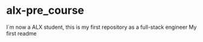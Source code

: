 # alx-pre_course
I`m now a ALX student, this is my first repository as a full-stack engineer
My first readme
